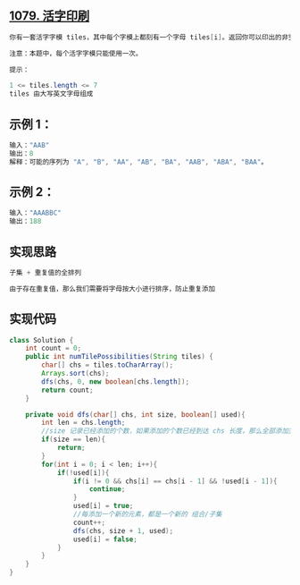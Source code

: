 ## **[1079. 活字印刷](https://leetcode-cn.com/problems/letter-tile-possibilities/)**

```java
你有一套活字字模 tiles，其中每个字模上都刻有一个字母 tiles[i]。返回你可以印出的非空字母序列的数目。

注意：本题中，每个活字字模只能使用一次。

提示：

1 <= tiles.length <= 7
tiles 由大写英文字母组成
```



## **示例 1：**

```java
输入："AAB"
输出：8
解释：可能的序列为 "A", "B", "AA", "AB", "BA", "AAB", "ABA", "BAA"。
```



## **示例 2：**

```java
输入："AAABBC"
输出：188
```





## **实现思路**

```java
子集 + 重复值的全排列

由于存在重复值，那么我们需要将字母按大小进行排序，防止重复添加
```



## **实现代码**

```java
class Solution {
    int count = 0;
    public int numTilePossibilities(String tiles) {
        char[] chs = tiles.toCharArray();
        Arrays.sort(chs);
        dfs(chs, 0, new boolean[chs.length]);
        return count;
    }

    private void dfs(char[] chs, int size, boolean[] used){
        int len = chs.length;
        //size 记录已经添加的个数，如果添加的个数已经到达 chs 长度，那么全部添加完成，直接返回
        if(size == len){
            return;
        }
        for(int i = 0; i < len; i++){
            if(!used[i]){
                if(i != 0 && chs[i] == chs[i - 1] && !used[i - 1]){
                    continue;
                }
                used[i] = true;
                //每添加一个新的元素，都是一个新的 组合/子集
                count++;
                dfs(chs, size + 1, used);
                used[i] = false;
            }
        }
    }
}
```

